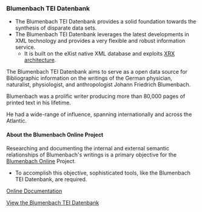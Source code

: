 ### Blumenbach TEI Datenbank

* The Blumenbach TEI Datenbank provides a solid foundation towards the synthesis of disparate data sets.
* The Blumenbach TEI Datenbank leverages the latest developments in XML technology and provides a very flexible and robust information service.
    * It is built on the eXist native XML database and exploits [XRX architecture](https://en.wikipedia.org/wiki/XRX_(web_application_architecture)).

The Blumenbach TEI Datenbank aims to serve as a open data source for Bibliographic information on the writings of the German physician, naturalist, physiologist, and anthropologist Johann Friedrich Blumenbach.

Blumenbach was a prolific writer producing more than 80,000 pages of printed text in his lifetime.

He had a wide-range of influence, spanning internationally and across the Atlantic.

#### About the Blumenbach Online Project
Researching and documenting the internal and external semantic relationships of Blumenbach's writings is a primary objective for the [Blumenbach Online](http://www.blumenbach-online.de/projekt/ziele/?L=mrcjnbhcvowkfpo#c481) Project.

* To accomplish this objective, sophisticated tools, like the Blumenbach TEI Datenbank, are required.

[Online Documentation](http://exist-bb.wmflabs.org/apps/blumenbach/docs/)

[View the Blumenbach TEI Datenbank](http://exist-bb.wmflabs.org/apps/blumenbach/index.html)
